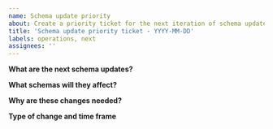 ```yaml
---
name: Schema update priority
about: Create a priority ticket for the next iteration of schema updates
title: 'Schema update priority ticket - YYYY-MM-DD'
labels: operations, next
assignees: ''
---
```


**What are the next schema updates?**

<!--
Please create a list with a link to the individual schema tickets. Also 
please indicate the wrangler responsible to create the corresponding PR.
-->

**What schemas will they affect?**

<!--
e.g.

These changes will affect the following schemas:
- type/biomaterial/cell_suspension.json
- type/project/project.json
-->

**Why are these changes needed?**

<!--
Please write a brief but descriptive paragraph on why are the changes
needed. You should be able to extract this information from the tickets, 
and it should be clear to everyone without expecting to know the 
context. Include URLs to important information if necessary.
-->

**Type of change and time frame**

<!--
e.g.

Update number 1 constitutes a <major/minor/patch> change.
Update number 2 constitues a <major/minor/patch> change.

We are expecting to push both updates before (2 weeks from ticket 
creation date)
-->